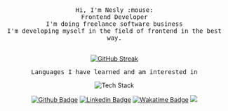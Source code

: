 <!-- ![Header](github-header-image.png) --> 

<div align="center">
    <samp> Hi, I'm Nesly :mouse: </samp> <br/>
    <samp> Frontend Developer </samp> <br/>
    <samp> I'm doing freelance software business</samp> <br/>
    <samp> I'm developing myself in the field of frontend in the best way. </samp>
    <samp></samp> 
 <div> 
 <br>

[![GitHub Streak](https://streak-stats.demolab.com?user=Nslhnatasvr&theme=onedark&hide_border=true&date_format=M%20j%5B%2C%20Y%5D&mode=weekly)](https://git.io/streak-stats)
     
<div align="center">
    <samp>Languages I have learned and am interested in</samp>
<div> 

![Tech Stack](https://cardify.vercel.app/api/badges?border=false&borderColor=%23ddd&borderWidth=2&iconColor=&icons=html5%2Ccss3%2Csass%2Cjavascript%2Ctypescript%2Cangular%2Cvuedotjs&preset=magic-lake&shadow=true&width=70)
   

[![Github Badge](https://img.shields.io/badge/-Github-FFE4C4?style=quare&labelColor=FFE4C4&logo=Github&logoColor=white&link=link)](https://github.com/Nslhnatasvr) 
[![Linkedin Badge](https://img.shields.io/badge/-Linkedin-DCDCDC?style=flat-quare&labelColor=DCDCDC&logo=linkedin&logoColor=white&link=link)](https://www.linkedin.com/in/neslihan-atasever-287952211/)
[![Wakatime Badge](https://img.shields.io/badge/-Wakatime-f4cbbd?style=flat-quare&labelColor=f4cbbd&logo=wakatime&logoColor=white&link=link)](https://wakatime.com/@Neslihan)
     <a href="https://github.com/nslhnatasvr/github-profile-views-counter">
  <img src="https://komarev.com/ghpvc/?username=nslhnatasvr&color=f4cbbd">
</a>
